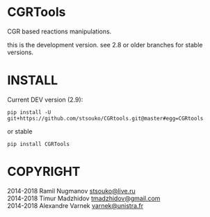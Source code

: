 CGRTools
=========
CGR based reactions manipulations.

this is the development version.
see 2.8 or older branches for stable versions.

INSTALL
=======

Current DEV version (2.9):

    pip install -U git+https://github.com/stsouko/CGRtools.git@master#egg=CGRtools

or stable

    pip install CGRTools

COPYRIGHT
=========

2014-2018 Ramil Nugmanov <stsouko@live.ru>  
2014-2018 Timur Madzhidov <tmadzhidov@gmail.com>  
2014-2018 Alexandre Varnek <varnek@unistra.fr>
